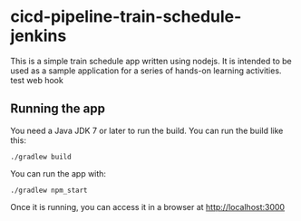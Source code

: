 # cicd-pipeline-train-schedule-jenkins

This is a simple train schedule app written using nodejs. It is intended to be used as a sample application for a series of hands-on learning activities. test web hook

## Running the app

You need a Java JDK 7 or later to run the build. You can run the build like this:

    ./gradlew build

You can run the app with:

    ./gradlew npm_start

Once it is running, you can access it in a browser at [http://localhost:3000](http://localhost:3000)
